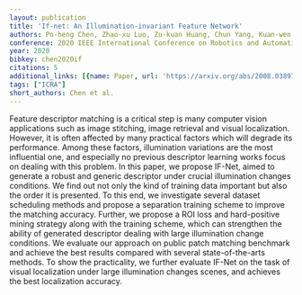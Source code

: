 ```yaml
---
layout: publication
title: 'If-net: An Illumination-invariant Feature Network'
authors: Po-heng Chen, Zhao-xu Luo, Zu-kuan Huang, Chun Yang, Kuan-wen Chen
conference: 2020 IEEE International Conference on Robotics and Automation (ICRA)
year: 2020
bibkey: chen2020if
citations: 5
additional_links: [{name: Paper, url: 'https://arxiv.org/abs/2008.03897'}]
tags: ["ICRA"]
short_authors: Chen et al.
---
```

Feature descriptor matching is a critical step is many computer vision
applications such as image stitching, image retrieval and visual localization.
However, it is often affected by many practical factors which will degrade its
performance. Among these factors, illumination variations are the most
influential one, and especially no previous descriptor learning works focus on
dealing with this problem. In this paper, we propose IF-Net, aimed to generate
a robust and generic descriptor under crucial illumination changes conditions.
We find out not only the kind of training data important but also the order it
is presented. To this end, we investigate several dataset scheduling methods
and propose a separation training scheme to improve the matching accuracy.
Further, we propose a ROI loss and hard-positive mining strategy along with the
training scheme, which can strengthen the ability of generated descriptor
dealing with large illumination change conditions. We evaluate our approach on
public patch matching benchmark and achieve the best results compared with
several state-of-the-arts methods. To show the practicality, we further
evaluate IF-Net on the task of visual localization under large illumination
changes scenes, and achieves the best localization accuracy.